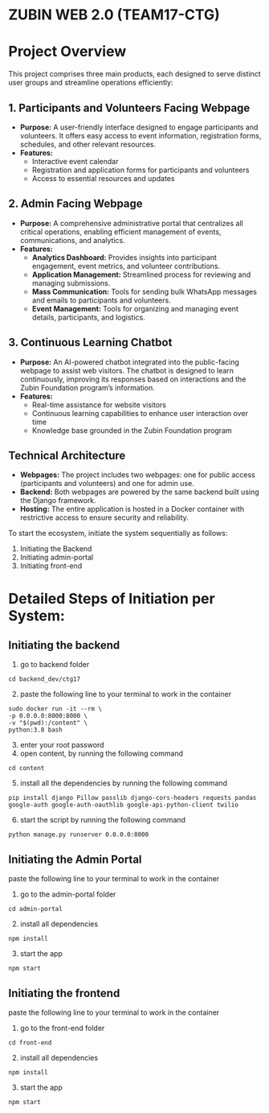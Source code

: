 # ZUBIN WEB 2.0 (TEAM17-CTG)

# Project Overview
This project comprises three main products, each designed to serve distinct user groups and streamline operations efficiently:

## 1. Participants and Volunteers Facing Webpage
- **Purpose:** A user-friendly interface designed to engage participants and volunteers. It offers easy access to event information, registration forms, schedules, and other relevant resources.
- **Features:** 
  - Interactive event calendar
  - Registration and application forms for participants and volunteers
  - Access to essential resources and updates

## 2. Admin Facing Webpage
- **Purpose:** A comprehensive administrative portal that centralizes all critical operations, enabling efficient management of events, communications, and analytics.
- **Features:** 
  - **Analytics Dashboard:** Provides insights into participant engagement, event metrics, and volunteer contributions.
  - **Application Management:** Streamlined process for reviewing and managing submissions.
  - **Mass Communication:** Tools for sending bulk WhatsApp messages and emails to participants and volunteers.
  - **Event Management:** Tools for organizing and managing event details, participants, and logistics.

## 3. Continuous Learning Chatbot
- **Purpose:** An AI-powered chatbot integrated into the public-facing webpage to assist web visitors. The chatbot is designed to learn continuously, improving its responses based on interactions and the Zubin Foundation program’s information.
- **Features:** 
  - Real-time assistance for website visitors
  - Continuous learning capabilities to enhance user interaction over time
  - Knowledge base grounded in the Zubin Foundation program

## Technical Architecture
- **Webpages:** The project includes two webpages: one for public access (participants and volunteers) and one for admin use.
- **Backend:** Both webpages are powered by the same backend built using the Django framework.
- **Hosting:** The entire application is hosted in a Docker container with restrictive access to ensure security and reliability.



To start the ecosystem, initiate the system sequentially as follows:

1. Initiating the Backend
2. Initiating admin-portal
3. Initiating front-end


# Detailed Steps of Initiation per System:


## Initiating the backend
1. go to backend folder
```
cd backend_dev/ctg17
```
2. paste the following line to your terminal to work in the container
```
sudo docker run -it --rm \
-p 0.0.0.0:8000:8000 \
-v "$(pwd):/content" \
python:3.8 bash
```
3. enter your root password
4. open content, by running the following command
```
cd content
```
5. install all the dependencies by running the following command
```
pip install django Pillow passlib django-cors-headers requests pandas google-auth google-auth-oauthlib google-api-python-client twilio
```
6. start the script by running the following command
```
python manage.py runserver 0.0.0.0:8000
```

## Initiating the Admin Portal

paste the following line to your terminal to work in the container

1. go to the admin-portal folder
```
cd admin-portal
```
2. install all dependencies
```
npm install
```
3. start the app
```
npm start
```

## Initiating the frontend


paste the following line to your terminal to work in the container
1. go to the front-end folder
```
cd front-end
```
2. install all dependencies
```
npm install
```
3. start the app
```
npm start
```
